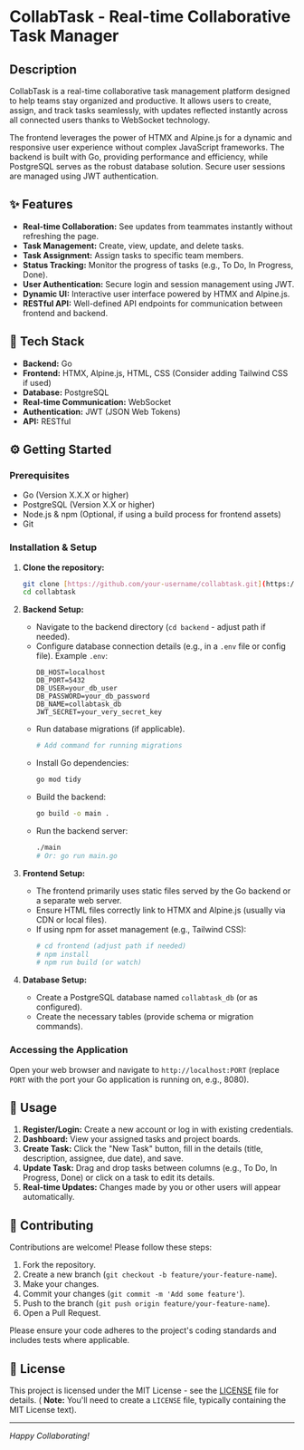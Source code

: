 # CollabTask - Real-time Collaborative Task Manager

## Description

CollabTask is a real-time collaborative task management platform designed to help teams stay organized and productive. It allows users to create, assign, and track tasks seamlessly, with updates reflected instantly across all connected users thanks to WebSocket technology.

The frontend leverages the power of HTMX and Alpine.js for a dynamic and responsive user experience without complex JavaScript frameworks. The backend is built with Go, providing performance and efficiency, while PostgreSQL serves as the robust database solution. Secure user sessions are managed using JWT authentication.

## ✨ Features

* **Real-time Collaboration:** See updates from teammates instantly without refreshing the page.
* **Task Management:** Create, view, update, and delete tasks.
* **Task Assignment:** Assign tasks to specific team members.
* **Status Tracking:** Monitor the progress of tasks (e.g., To Do, In Progress, Done).
* **User Authentication:** Secure login and session management using JWT.
* **Dynamic UI:** Interactive user interface powered by HTMX and Alpine.js.
* **RESTful API:** Well-defined API endpoints for communication between frontend and backend.

## 🚀 Tech Stack

* **Backend:** Go
* **Frontend:** HTMX, Alpine.js, HTML, CSS (Consider adding Tailwind CSS if used)
* **Database:** PostgreSQL
* **Real-time Communication:** WebSocket
* **Authentication:** JWT (JSON Web Tokens)
* **API:** RESTful

## ⚙️ Getting Started

### Prerequisites

* Go (Version X.X.X or higher)
* PostgreSQL (Version X.X or higher)
* Node.js & npm (Optional, if using a build process for frontend assets)
* Git

### Installation & Setup

1.  **Clone the repository:**
    ```bash
    git clone [https://github.com/your-username/collabtask.git](https://github.com/your-username/collabtask.git)
    cd collabtask
    ```

2.  **Backend Setup:**
    * Navigate to the backend directory (`cd backend` - adjust path if needed).
    * Configure database connection details (e.g., in a `.env` file or config file). Example `.env`:
        ```
        DB_HOST=localhost
        DB_PORT=5432
        DB_USER=your_db_user
        DB_PASSWORD=your_db_password
        DB_NAME=collabtask_db
        JWT_SECRET=your_very_secret_key
        ```
    * Run database migrations (if applicable).
        ```bash
        # Add command for running migrations
        ```
    * Install Go dependencies:
        ```bash
        go mod tidy
        ```
    * Build the backend:
        ```bash
        go build -o main .
        ```
    * Run the backend server:
        ```bash
        ./main
        # Or: go run main.go
        ```

3.  **Frontend Setup:**
    * The frontend primarily uses static files served by the Go backend or a separate web server.
    * Ensure HTML files correctly link to HTMX and Alpine.js (usually via CDN or local files).
    * If using npm for asset management (e.g., Tailwind CSS):
        ```bash
        # cd frontend (adjust path if needed)
        # npm install
        # npm run build (or watch)
        ```

4.  **Database Setup:**
    * Create a PostgreSQL database named `collabtask_db` (or as configured).
    * Create the necessary tables (provide schema or migration commands).

### Accessing the Application

Open your web browser and navigate to `http://localhost:PORT` (replace `PORT` with the port your Go application is running on, e.g., 8080).

## 📖 Usage

1.  **Register/Login:** Create a new account or log in with existing credentials.
2.  **Dashboard:** View your assigned tasks and project boards.
3.  **Create Task:** Click the "New Task" button, fill in the details (title, description, assignee, due date), and save.
4.  **Update Task:** Drag and drop tasks between columns (e.g., To Do, In Progress, Done) or click on a task to edit its details.
5.  **Real-time Updates:** Changes made by you or other users will appear automatically.

## 🤝 Contributing

Contributions are welcome! Please follow these steps:

1.  Fork the repository.
2.  Create a new branch (`git checkout -b feature/your-feature-name`).
3.  Make your changes.
4.  Commit your changes (`git commit -m 'Add some feature'`).
5.  Push to the branch (`git push origin feature/your-feature-name`).
6.  Open a Pull Request.

Please ensure your code adheres to the project's coding standards and includes tests where applicable.

## 📄 License

This project is licensed under the MIT License - see the [LICENSE](LICENSE) file for details. ( **Note:** You'll need to create a `LICENSE` file, typically containing the MIT License text).

---

_Happy Collaborating!_

